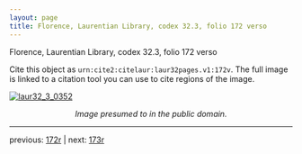 ```yaml
---
layout: page
title: Florence, Laurentian Library, codex 32.3, folio 172 verso
---
```


Florence, Laurentian Library, codex 32.3, folio 172 verso

Cite this object as `urn:cite2:citelaur:laur32pages.v1:172v`.  The full image is linked to a citation tool you can use to cite regions of the image.

[![laur32_3_0352](http://www.homermultitext.org/iipsrv?IIIF=/project/homer/pyramidal/deepzoom/citelaur/laur32imgs/v1/laur32_3_0352.tif/full/800,/0/default.jpg)](http://www.homermultitext.org/ict2/?urn=urn:cite2:citelaur:laur32imgs.v1:laur32_3_0352) 

<p style="text-align: center; font-style: italic;">Image presumed to in the public domain.</p>

---

previous: [172r](../172r/) | next: [173r](../173r/)